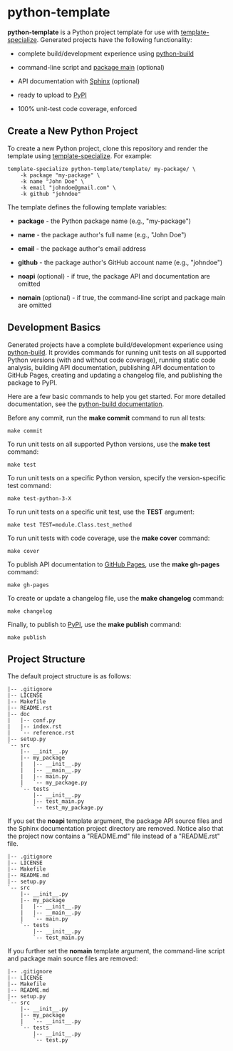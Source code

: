 # python-template

**python-template** is a Python project template for use with
[template-specialize](https://pypi.org/project/template-specialize/).
Generated projects have the following functionality:

- complete build/development experience using [python-build](https://github.com/craigahobbs/python-build#readme)

- command-line script and [package main](https://docs.python.org/3/library/__main__.html) (optional)

- API documentation with [Sphinx](https://pypi.org/project/Sphinx/) (optional)

- ready to upload to [PyPI](https://pypi.org/)

- 100% unit-test code coverage, enforced


## Create a New Python Project

To create a new Python project, clone this repository and render the template using
[template-specialize](https://pypi.org/project/template-specialize/). For example:

```
template-specialize python-template/template/ my-package/ \
    -k package "my-package" \
    -k name "John Doe" \
    -k email "johndoe@gmail.com" \
    -k github "johndoe"
```

The template defines the following template variables:

- **package** - the Python package name (e.g., "my-package")

- **name** - the package author's full name (e.g., "John Doe")

- **email** - the package author's email address

- **github** - the package author's GitHub account name (e.g., "johndoe")

- **noapi** (optional) - if true, the package API and documentation are omitted

- **nomain** (optional) - if true, the command-line script and package main are omitted


## Development Basics

Generated projects have a complete build/development experience using
[python-build](https://github.com/craigahobbs/python-build#readme).
It provides commands for running unit tests on all supported Python versions (with and without code coverage),
running static code analysis, building API documentation, publishing API documentation to GitHub Pages,
creating and updating a changelog file, and publishing the package to PyPI.

Here are a few basic commands to help you get started.
For more detailed documentation, see the
[python-build documentation](https://github.com/craigahobbs/python-build#readme).

Before any commit, run the **make commit** command to run all tests:

```
make commit
```

To run unit tests on all supported Python versions, use the **make test** command:

```
make test
```

To run unit tests on a specific Python version, specify the version-specific test command:

```
make test-python-3-X
```

To run unit tests on a specific unit test, use the **TEST** argument:

```
make test TEST=module.Class.test_method
```

To run unit tests with code coverage, use the **make cover** command:

```
make cover
```

To publish API documentation to [GitHub Pages](https://pages.github.com/), use the **make gh-pages** command:

```
make gh-pages
```

To create or update a changelog file, use the **make changelog** command:

```
make changelog
```

Finally, to publish to [PyPI](https://pypi.org/), use the **make publish** command:

```
make publish
```


## Project Structure

The default project structure is as follows:

```
|-- .gitignore
|-- LICENSE
|-- Makefile
|-- README.rst
|-- doc
|   |-- conf.py
|   |-- index.rst
|   `-- reference.rst
|-- setup.py
`-- src
    |-- __init__.py
    |-- my_package
    |   |-- __init__.py
    |   |-- __main__.py
    |   |-- main.py
    |   `-- my_package.py
    `-- tests
        |-- __init__.py
        |-- test_main.py
        `-- test_my_package.py
```

If you set the **noapi** template argument, the package API source files and the Sphinx documentation project
directory are removed. Notice also that the project now contains a "README.md" file instead of a "README.rst" file.

```
|-- .gitignore
|-- LICENSE
|-- Makefile
|-- README.md
|-- setup.py
`-- src
    |-- __init__.py
    |-- my_package
    |   |-- __init__.py
    |   |-- __main__.py
    |   `-- main.py
    `-- tests
        |-- __init__.py
        `-- test_main.py
```

If you further set the **nomain** template argument, the command-line script and package main source files are removed:

```
|-- .gitignore
|-- LICENSE
|-- Makefile
|-- README.md
|-- setup.py
`-- src
    |-- __init__.py
    |-- my_package
    |   `-- __init__.py
    `-- tests
        |-- __init__.py
        `-- test.py
```
